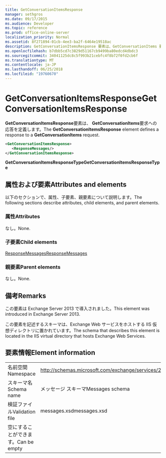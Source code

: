 ```yaml
---
title: GetConversationItemsResponse
manager: sethgros
ms.date: 09/17/2015
ms.audience: Developer
ms.topic: reference
ms.prod: office-online-server
localization_priority: Normal
ms.assetid: 8f271894-01cb-4ee3-ba2f-6464e19518ac
description: GetConversationItemsResponse 要素は、GetConversationItems 要求への応答を定義します。
ms.openlocfilehash: b7dbb5cd7c3829d51167cb9499ba80edcd4dbdc3
ms.sourcegitcommit: 34041125dc8c5f993b21cebfc4f8b72f0fd2cb6f
ms.translationtype: MT
ms.contentlocale: ja-JP
ms.lasthandoff: 06/25/2018
ms.locfileid: "19760670"
---
```

# <a name="getconversationitemsresponse"></a><span data-ttu-id="81b81-103">GetConversationItemsResponse</span><span class="sxs-lookup"><span data-stu-id="81b81-103">GetConversationItemsResponse</span></span>

<span data-ttu-id="81b81-104">**GetConversationItemsResponse**要素は、 **GetConversationItems**要求への応答を定義します。</span><span class="sxs-lookup"><span data-stu-id="81b81-104">The **GetConversationItemsResponse** element defines a response to a **GetConversationItems** request.</span></span> 
  
```XML
<GetConversationItemsResponse>
   <ResponseMessages/>
</GetConversationItemsResponse>
```

 <span data-ttu-id="81b81-105">**GetConversationItemsResponseType**</span><span class="sxs-lookup"><span data-stu-id="81b81-105">**GetConversationItemsResponseType**</span></span>
## <a name="attributes-and-elements"></a><span data-ttu-id="81b81-106">属性および要素</span><span class="sxs-lookup"><span data-stu-id="81b81-106">Attributes and elements</span></span>

<span data-ttu-id="81b81-107">以下のセクションで、属性、子要素、親要素について説明します。</span><span class="sxs-lookup"><span data-stu-id="81b81-107">The following sections describe attributes, child elements, and parent elements.</span></span>
  
### <a name="attributes"></a><span data-ttu-id="81b81-108">属性</span><span class="sxs-lookup"><span data-stu-id="81b81-108">Attributes</span></span>

<span data-ttu-id="81b81-109">なし。</span><span class="sxs-lookup"><span data-stu-id="81b81-109">None.</span></span>
  
### <a name="child-elements"></a><span data-ttu-id="81b81-110">子要素</span><span class="sxs-lookup"><span data-stu-id="81b81-110">Child elements</span></span>

[<span data-ttu-id="81b81-111">ResponseMessages</span><span class="sxs-lookup"><span data-stu-id="81b81-111">ResponseMessages</span></span>](responsemessages.md)
  
### <a name="parent-elements"></a><span data-ttu-id="81b81-112">親要素</span><span class="sxs-lookup"><span data-stu-id="81b81-112">Parent elements</span></span>

<span data-ttu-id="81b81-113">なし。</span><span class="sxs-lookup"><span data-stu-id="81b81-113">None.</span></span>
  
## <a name="remarks"></a><span data-ttu-id="81b81-114">備考</span><span class="sxs-lookup"><span data-stu-id="81b81-114">Remarks</span></span>

<span data-ttu-id="81b81-115">この要素は Exchange Server 2013 で導入されました。</span><span class="sxs-lookup"><span data-stu-id="81b81-115">This element was introduced in Exchange Server 2013.</span></span>
  
<span data-ttu-id="81b81-116">この要素を記述するスキーマは、Exchange Web サービスをホストする IIS 仮想ディレクトリに置かれています。</span><span class="sxs-lookup"><span data-stu-id="81b81-116">The schema that describes this element is located in the IIS virtual directory that hosts Exchange Web Services.</span></span>
  
## <a name="element-information"></a><span data-ttu-id="81b81-117">要素情報</span><span class="sxs-lookup"><span data-stu-id="81b81-117">Element information</span></span>

|||
|:-----|:-----|
|<span data-ttu-id="81b81-118">名前空間</span><span class="sxs-lookup"><span data-stu-id="81b81-118">Namespace</span></span>  <br/> |http://schemas.microsoft.com/exchange/services/2006/messages  <br/> |
|<span data-ttu-id="81b81-119">スキーマ名</span><span class="sxs-lookup"><span data-stu-id="81b81-119">Schema name</span></span>  <br/> |<span data-ttu-id="81b81-120">メッセージ スキーマ</span><span class="sxs-lookup"><span data-stu-id="81b81-120">Messages schema</span></span>  <br/> |
|<span data-ttu-id="81b81-121">検証ファイル</span><span class="sxs-lookup"><span data-stu-id="81b81-121">Validation file</span></span>  <br/> |<span data-ttu-id="81b81-122">messages.xsd</span><span class="sxs-lookup"><span data-stu-id="81b81-122">messages.xsd</span></span>  <br/> |
|<span data-ttu-id="81b81-123">空にすることができます。</span><span class="sxs-lookup"><span data-stu-id="81b81-123">Can be empty</span></span>  <br/> ||
   

